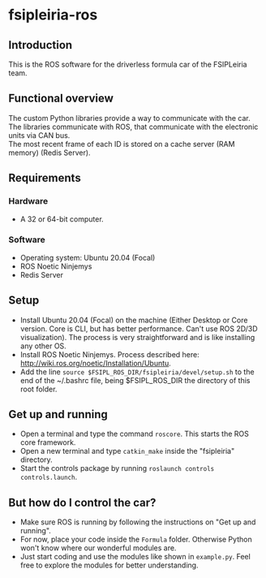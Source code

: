# fsipleiria-ros

## Introduction

This is the ROS software for the driverless formula car of the FSIPLeiria team.

## Functional overview

The custom Python libraries provide a way to communicate with the car.\
The libraries communicate with ROS, that communicate with the electronic units via CAN bus.\
The most recent frame of each ID is stored on a cache server (RAM memory) (Redis Server).

## Requirements

### Hardware 

- A 32 or 64-bit computer.

### Software

- Operating system: Ubuntu 20.04 (Focal)
- ROS Noetic Ninjemys
- Redis Server

## Setup

- Install Ubuntu 20.04 (Focal) on the machine (Either Desktop or Core version. Core is CLI, but has better performance. Can't use ROS 2D/3D visualization). The process is very straightforward and is like installing any other OS.
- Install ROS Noetic Ninjemys. Process described here: http://wiki.ros.org/noetic/Installation/Ubuntu.
- Add the line ```source $FSIPL_ROS_DIR/fsipleiria/devel/setup.sh``` to the end of the ~/.bashrc file, being $FSIPL_ROS_DIR the directory of this root folder.

## Get up and running

- Open a terminal and type the command ```roscore```. This starts the ROS core framework.
- Open a new terminal and type ```catkin_make``` inside the "fsipleiria" directory.
- Start the controls package by running ```roslaunch controls controls.launch```.

## But how do I control the car?

- Make sure ROS is running by following the instructions on "Get up and running".
- For now, place your code inside the ```Formula``` folder. Otherwise Python won't know where our wonderful modules are.
- Just start coding and use the modules like shown in ```example.py```. Feel free to explore the modules for better understanding.